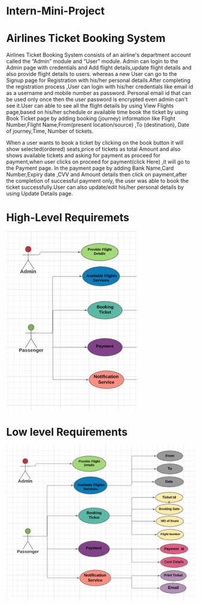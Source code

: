 # Intern-Mini-Project

# Airlines Ticket Booking System

 Airlines Ticket Booking System consists of an airline's department account called the “Admin” module and “User” module. Admin can login to the Admin page with credentials and Add flight details,update flight details and also provide flight details to users. whereas a new User can  go to the Signup page for Registration with his/her personal details.After completing the registration process ,User can login with his/her credentials like email id as a username  and mobile number as password. Personal email id that can be used only once then the user password is encrypted even admin can't see it.User can able to see all the flight details by using View Flights page,based on his/her schedule or available time  book the ticket by using Book Ticket page by adding booking (journey) information like Flight Number,Flight Name,From(present location/source) ,To (destination), Date of journey,Time, Number of tickets. 
   
   When a user wants to book a ticket by clicking on the book button it will show selected(ordered) seats,price of tickets as total Amount and also shows available tickets and asking for payment as proceed for payment,when user clicks on proceed for payment(click Here) ,it will go to the Payment page. In the payment page by adding Bank Name,Card Number,Expiry date ,CVV and Amount details then click on payment,after the completion of successful payment only,  the user was able to book the ticket successfully.User can also update/edit  his/her personal details by using Update Details page.

# High-Level Requiremets

  ![high level](https://github.com/RajashekerEajjagiri/Intern-Mini-Project/blob/cd1382891dbdbacb640388cd99c28b33e10e5ba3/src/main/resources/HLRU.JPG)
  
  # Low level Requirements
  ![Low level](https://github.com/RajashekerEajjagiri/Intern-Mini-Project/blob/cd1382891dbdbacb640388cd99c28b33e10e5ba3/src/main/resources/LLRU.JPG)

